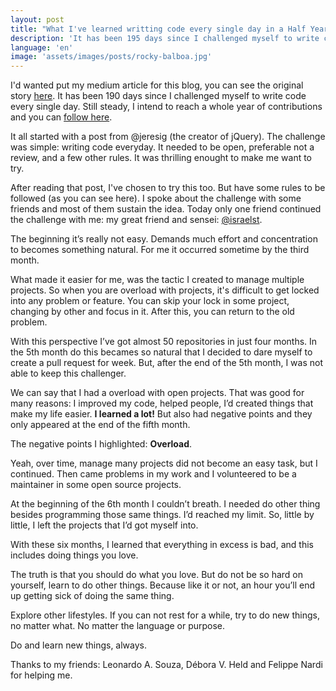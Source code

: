 ```yaml
---
layout: post
title: "What I've learned writting code every single day in a Half Year"
description: 'It has been 195 days since I challenged myself to write code every single day. Still steady, I intend to reach a whole year of contributions and you can follow here.'
language: 'en'
image: 'assets/images/posts/rocky-balboa.jpg'
---
```


<!-- more -->

I'd wanted put my medium article for this blog, you can see the original story [here](https://medium.com/@raphamundi/what-ive-learned-writting-code-every-single-day-in-a-half-year-a6c504e7300f). It has been 190 days since I challenged myself to write code every single day. Still steady, I intend to reach a whole year of contributions and you can [follow here](http://github.com/raphamorim).

It all started with a post from @jeresig (the creator of jQuery). The challenge was simple: writing code everyday. It needed to be open, preferable not a review, and a few other rules. It was thrilling enought to make me want to try.

After reading that post, I've chosen to try this too. But have some rules to be followed (as you can see here). I spoke about the challenge with some friends and most of them sustain the idea. Today only one friend continued the challenge with me: my great friend and sensei: [@israelst](http://twitter.com/israelst).

The beginning it’s really not easy. Demands much effort and concentration to becomes something natural. For me it occurred sometime by the third month.

What made ​​it easier for me, was the tactic I created to manage multiple projects. So when you are overload with projects, it's difficult to get locked into any problem or feature. You can skip your lock in some project, changing by other and focus in it. After this, you can return to the old problem.

With this perspective I’ve got almost 50 repositories in just four months. In the 5th month do this becames so natural that I decided to dare myself to create a pull request for week. But, after the end of the 5th month, I was not able to keep this challenger.

We can say that I had a overload with open projects. That was good for many reasons: I improved my code, helped people, I’d created things that make my life easier. **I learned a lot!** But also had negative points and they only appeared at the end of the fifth month.

The negative points I highlighted: **Overload**.

Yeah, over time, manage many projects did not become an easy task, but I continued. Then came problems in my work and I volunteered to be a maintainer in some open source projects.

At the beginning of the 6th month I couldn’t breath. I needed do other thing besides programming those same things. I’d reached my limit. So, little by little, I left the projects that I’d got myself into.

With these six months, I learned that everything in excess is bad, and this includes doing things you love.

The truth is that you should do what you love. But do not be so hard on yourself, learn to do other things. Because like it or not, an hour you’ll end up getting sick of doing the same thing.

Explore other lifestyles. If you can not rest for a while, try to do new things, no matter what. No matter the language or purpose.

Do and learn new things, always.

Thanks to my friends: Leonardo A. Souza, Débora V. Held and Felippe Nardi for helping me.
